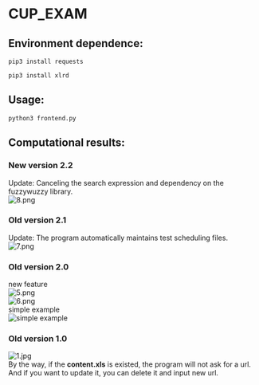 # CUP_EXAM  

## Environment dependence:  
`pip3 install requests`

`
pip3 install xlrd
`

## Usage:  
`
python3 frontend.py
`

## Computational results:  
### New version 2.2
Update: Canceling the search expression and dependency on the fuzzywuzzy library.  
![8.png](https://github.com/Rhythmicc/CUP_EXAM/blob/master/img/8.png) 
### Old version 2.1
Update: The program automatically maintains test scheduling files.  
![7.png](https://github.com/Rhythmicc/CUP_EXAM/blob/master/img/7.png)  
### Old version 2.0  
new feature  
![5.png](https://github.com/Rhythmicc/CUP_EXAM/blob/master/img/5.png)  
![6.png](https://github.com/Rhythmicc/CUP_EXAM/blob/master/img/6.png)  
simple example  
![simple example](https://github.com/Rhythmicc/CUP_EXAM/blob/master/img/4.png)  

### Old version 1.0  
![1.jpg](https://github.com/Rhythmicc/CUP_EXAM/blob/master/img/1.jpg)  
By the way, if the **content.xls** is existed, the program will not ask for a url.  
And if you want to update it, you can delete it and input new url. 
